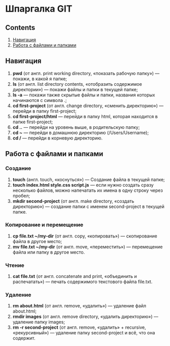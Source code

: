 # Шпаргалка GIT

## Contents
1. [Навигация](#навигация)
2. [Работа с файлами и папками](#работа-с-файлами-и-папками)

## Навигация
1. **pwd** (от англ. print working directory, «показать рабочую папку») — покажи, в какой я папке;
2. **ls** (от англ. list directory contents, «отобразить содержимое директории») — покажи файлы и папки в текущей папке;
3. **ls -a** — покажи также скрытые файлы и папки, названия которых начинаются с символа .;
4. **cd first-project** (от англ. change directory, «сменить директорию») — перейди в папку first-project;
5. **cd first-project/html** — перейди в папку html, которая находится в папке first-project;
6. **cd ..** — перейди на уровень выше, в родительскую папку;
7. **cd ~** — перейди в домашнюю директорию (/Users/Username);
8. **cd /** — перейди в корневую директорию.

## Работа с файлами и папками
### Создание
1. **touch**  (англ. touch, «коснуться») — Создание файла в текущей папке;
2. **touch index.html style.css script.js** — если нужно создать сразу несколько файлов, можно напечатать их имена в одну строку через пробел;
1. **mkdir second-project** (от англ. make directory, «создать директорию») — создание папки с именем second-project в текущей папке.
### Копирование и перемещение
1. **cp file.txt ~/my-dir** (от англ. copy, «копировать») — скопирование файла в другое место;
2. **mv file.txt ~/my-dir** (от англ. move, «переместить») — перемещение файла или папку в другое место.
### Чтение
1. **cat file.txt** (от англ. concatenate and print, «объединить и распечатать») — печать содержимого текстового файла file.txt.
### Удаление
1. **rm about.html** (от англ. remove, «удалить») — удаление файл about.html;
2. **rmdir images** (от англ. remove directory, «удалить директорию») — удаление папку images;
3. **rm -r second-project** (от англ. remove, «удалить» + recursive, «рекурсивный») — удаление папку second-project и всё, что она содержит.